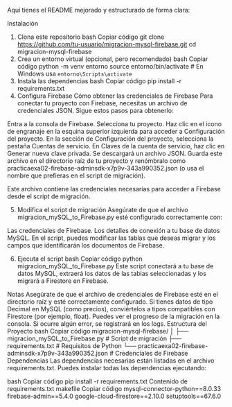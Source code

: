 
Aquí tienes el README mejorado y estructurado de forma clara:

Instalación
1. Clona este repositorio
bash
Copiar código
git clone https://github.com/tu-usuario/migracion-mysql-firebase.git
cd migracion-mysql-firebase
2. Crea un entorno virtual (opcional, pero recomendado)
bash
Copiar código
python -m venv entorno
source entorno/bin/activate  # En Windows usa `entorno\Scripts\activate`
3. Instala las dependencias
bash
Copiar código
pip install -r requirements.txt
4. Configura Firebase
Cómo obtener las credenciales de Firebase
Para conectar tu proyecto con Firebase, necesitas un archivo de credenciales JSON. Sigue estos pasos para obtenerlo:

Entra a la consola de Firebase.
Selecciona tu proyecto.
Haz clic en el icono de engranaje en la esquina superior izquierda para acceder a Configuración del proyecto.
En la sección de Configuración del proyecto, selecciona la pestaña Cuentas de servicio.
En Claves de la cuenta de servicio, haz clic en Generar nueva clave privada.
Se descargará un archivo JSON. Guarda este archivo en el directorio raíz de tu proyecto y renómbralo como practicaexa02-firebase-adminsdk-x7p9v-343a990352.json (o usa el nombre que prefieras en el script de migración).

Este archivo contiene las credenciales necesarias para acceder a Firebase desde el script de migración.

5. Modifica el script de migración
Asegúrate de que el archivo migracion_mySQL_to_Firebase.py esté configurado correctamente con:

Las credenciales de Firebase.
Los detalles de conexión a tu base de datos MySQL.
En el script, puedes modificar las tablas que deseas migrar y los campos que identificarán los documentos de Firebase.

6. Ejecuta el script
bash
Copiar código
python migracion_mySQL_to_Firebase.py
Este script conectará a tu base de datos MySQL, extraerá los datos de las tablas seleccionadas y los migrará a Firestore en Firebase.

Notas
Asegúrate de que el archivo de credenciales de Firebase esté en el directorio raíz y esté correctamente configurado.
Si tienes datos de tipo Decimal en MySQL (como precios), conviértelos a tipos compatibles con Firestore (por ejemplo, float).
Puedes ver el progreso de la migración en la consola. Si ocurre algún error, se registrará en los logs.
Estructura del Proyecto
bash
Copiar código
migracion-mysql-firebase/
│
├── migracion_mySQL_to_Firebase.py      # Script de migración
├── requirements.txt                    # Requisitos de Python
└── practicaexa02-firebase-adminsdk-x7p9v-343a990352.json  # Credenciales de Firebase
Dependencias
Las dependencias necesarias están listadas en el archivo requirements.txt. Puedes instalar todas las dependencias ejecutando:

bash
Copiar código
pip install -r requirements.txt
Contenido de requirements.txt
makefile
Copiar código
mysql-connector-python==8.0.33
firebase-admin==5.4.0
google-cloud-firestore==2.10.0
setuptools==67.6.0
